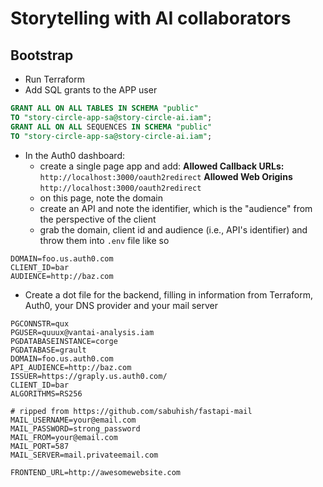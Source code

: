 # Storytelling with AI collaborators


## Bootstrap

- Run Terraform
- Add SQL grants to the APP user
```sql
GRANT ALL ON ALL TABLES IN SCHEMA "public"
TO "story-circle-app-sa@story-circle-ai.iam";
GRANT ALL ON ALL SEQUENCES IN SCHEMA "public"
TO "story-circle-app-sa@story-circle-ai.iam";
```
- In the Auth0 dashboard:
  - create a single page app and add:
**Allowed Callback URLs:** `http://localhost:3000/oauth2redirect`
**Allowed Web Origins** `http://localhost:3000/oauth2redirect`
  - on this page, note the domain
  - create an API and note the identifier, which is the "audience" from the perspective of the client
  - grab the domain, client id and audience (i.e., API's identifier) and throw them into `.env` file like so
```
DOMAIN=foo.us.auth0.com
CLIENT_ID=bar
AUDIENCE=http://baz.com
```
- Create a dot file for the backend, filling in information from Terraform, Auth0, your DNS provider and your mail server
```
PGCONNSTR=qux
PGUSER=quuux@vantai-analysis.iam
PGDATABASEINSTANCE=corge
PGDATABASE=grault
DOMAIN=foo.us.auth0.com
API_AUDIENCE=http://baz.com
ISSUER=https://graply.us.auth0.com/
CLIENT_ID=bar
ALGORITHMS=RS256

# ripped from https://github.com/sabuhish/fastapi-mail
MAIL_USERNAME=your@email.com
MAIL_PASSWORD=strong_password
MAIL_FROM=your@email.com
MAIL_PORT=587
MAIL_SERVER=mail.privateemail.com

FRONTEND_URL=http://awesomewebsite.com
```
